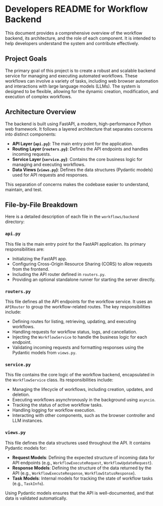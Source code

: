 # Developers README for Workflow Backend

This document provides a comprehensive overview of the workflow backend, its architecture, and the role of each component. It is intended to help developers understand the system and contribute effectively.

## Project Goals

The primary goal of this project is to create a robust and scalable backend service for managing and executing automated workflows. These workflows can involve a variety of tasks, including web browser automation and interactions with large language models (LLMs). The system is designed to be flexible, allowing for the dynamic creation, modification, and execution of complex workflows.

## Architecture Overview

The backend is built using FastAPI, a modern, high-performance Python web framework. It follows a layered architecture that separates concerns into distinct components:

-   **API Layer (`api.py`)**: The main entry point for the application.
-   **Routing Layer (`routers.py`)**: Defines the API endpoints and handles incoming requests.
-   **Service Layer (`service.py`)**: Contains the core business logic for managing and executing workflows.
-   **Data Views (`views.py`)**: Defines the data structures (Pydantic models) used for API requests and responses.

This separation of concerns makes the codebase easier to understand, maintain, and test.

## File-by-File Breakdown

Here is a detailed description of each file in the `workflows/backend` directory:

### `api.py`

This file is the main entry point for the FastAPI application. Its primary responsibilities are:

-   Initializing the FastAPI app.
-   Configuring Cross-Origin Resource Sharing (CORS) to allow requests from the frontend.
-   Including the API router defined in `routers.py`.
-   Providing an optional standalone runner for starting the server directly.

### `routers.py`

This file defines all the API endpoints for the workflow service. It uses an `APIRouter` to group the workflow-related routes. The key responsibilities include:

-   Defining routes for listing, retrieving, updating, and executing workflows.
-   Handling requests for workflow status, logs, and cancellation.
-   Injecting the `WorkflowService` to handle the business logic for each endpoint.
-   Validating incoming requests and formatting responses using the Pydantic models from `views.py`.

### `service.py`

This file contains the core logic of the workflow backend, encapsulated in the `WorkflowService` class. Its responsibilities include:

-   Managing the lifecycle of workflows, including creation, updates, and deletion.
-   Executing workflows asynchronously in the background using `asyncio`.
-   Tracking the status of active workflow tasks.
-   Handling logging for workflow execution.
-   Interacting with other components, such as the browser controller and LLM instances.

### `views.py`

This file defines the data structures used throughout the API. It contains Pydantic models for:

-   **Request Models**: Defining the expected structure of incoming data for API endpoints (e.g., `WorkflowExecuteRequest`, `WorkflowUpdateRequest`).
-   **Response Models**: Defining the structure of the data returned by the API (e.g., `WorkflowExecuteResponse`, `WorkflowStatusResponse`).
-   **Task Models**: Internal models for tracking the state of workflow tasks (e.g., `TaskInfo`).

Using Pydantic models ensures that the API is well-documented, and that data is validated automatically.
